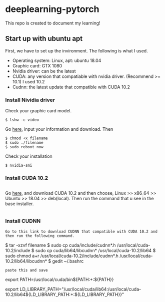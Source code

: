 # deeplearning-pytorch
This repo is created to document my learning!
## Start up with ubuntu apt
First, we have to set up the invironment. The following is what I used.
- Operating system: Linux, apt: ubuntu 18.04
- Graphic card: GTX 1080
- Nvidia driver: can be the latest
- CUDA: any version that compatiable with nvidia driver. (Recommend >= 10.1) I used 10.2
- Cudnn: the latest update that compatible with CUDA 10.2

### Install Nividia driver
Check your graphic card model.
```
$ lshw -c video
```
Go [here](https://www.nvidia.com/Download/index.aspx), input your information and download. Then
```
$ chmod +x filename
$ sudo ./filename
$ sudo reboot now
```
Check your installation
```
$ nvidia-smi
```
### Install CUDA 10.2
```
```
Go [here](https://developer.nvidia.com/cuda-downloads), and download CUDA 10.2 and then choose, Linux >> x86_64 >> Ubuntu >> 18.04 >> deb(local). Then run the command that u see in the base installer.
```
```
### Install CUDNN
```
Go to this link to download CUDNN that compatible with CUDA 10.2 and then run the following command.
```
$ tar -xzvf filename
$ sudo cp cuda/include/cudnn*.h /usr/local/cuda-10.2/include
$ sudo cp cuda/lib64/libcudnn* /usr/local/cuda-10.2/lib64
$ sudo chmod a+r /usr/local/cuda-10.2/include/cudnn*.h /usr/local/cuda-10.2/lib64/libcudnn*
$ gedit ~/.bashrc
```
paste this and save
```
export PATH=/usr/local/cuda/bin${PATH:+:${PATH}}

export LD_LIBRARY_PATH="/usr/local/cuda/lib64:/usr/local/cuda-10.2/lib64${LD_LIBRARY_PATH:+:${LD_LIBRARY_PATH}}"
```
